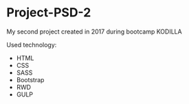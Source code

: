 # Project-PSD-2

My second project created in 2017 during bootcamp KODILLA

Used technology:
- HTML
- CSS
- SASS
- Bootstrap
- RWD
- GULP
